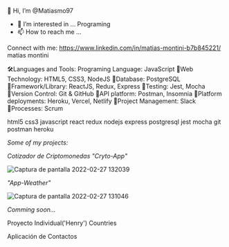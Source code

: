 👋 Hi, I’m @Matiasmo97
- 👀 I’m interested in ... Programing
- 📫 How to reach me ... 

Connect with me:
https://www.linkedin.com/in/matias-montini-b7b845221/ matias montini

🛠️Languages and Tools:
Programing Language: JavaScript
🔸Web Technology: HTML5, CSS3, NodeJS
🔸Database: PostgreSQL
🔸Framework/Library: ReactJS, Redux, Express
🔸Testing: Jest, Mocha
🔸Version Control: Git & GitHub
🔸API platform: Postman, Insomnia
🔸Platform deployments: Heroku, Vercel, Netlify
🔸Project Management: Slack
🔸Processes: Scrum

html5 css3 javascript react redux nodejs express postgresql jest mocha git postman heroku

*Some of my projects:*

*Cotizador de Criptomonedas "Cryto-App"*

![Captura de pantalla 2022-02-27 132039](https://user-images.githubusercontent.com/91911135/155891844-f326a021-6e66-4703-8fdd-a688ac1b121a.png)

*"App-Weather"*

![Captura de pantalla 2022-02-27 131046](https://user-images.githubusercontent.com/91911135/155891896-52e41ec8-fc94-49ac-bb2e-5619b721f311.png)


*Comming soon...*

Proyecto Individual('Henry') Countries

Aplicación de Contactos

<!---
Matiasmo97/Matiasmo97 is a ✨ special ✨ repository because its `README.md` (this file) appears on your GitHub profile.
You can click the Preview link to take a look at your changes.
--->
